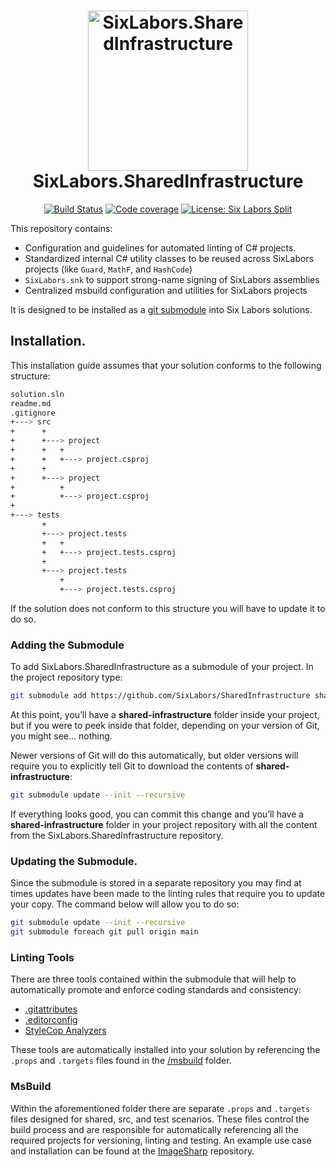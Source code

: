 <h1 align="center">

<img src="https://raw.githubusercontent.com/SixLabors/Branding/main/icons/org/sixlabors.512.png" alt="SixLabors.SharedInfrastructure" width="256"/>
<br/>
SixLabors.SharedInfrastructure
</h1>

<div align="center">

[![Build Status](https://img.shields.io/github/workflow/status/SixLabors/SharedInfrastructure/Build/main)](https://github.com/SixLabors/SharedInfrastructure/actions)
[![Code coverage](https://codecov.io/gh/SixLabors/SharedInfrastructure/branch/main/graph/badge.svg)](https://codecov.io/gh/SixLabors/SharedInfrastructure)
[![License: Six Labors Split](https://img.shields.io/badge/license-Six%20Labors%20Split-%23e30183)](https://github.com/SixLabors/ImageSharp/blob/main/LICENSE)

</div>

This repository contains:
- Configuration and guidelines for automated linting of C# projects.
- Standardized internal C# utility classes to be reused across SixLabors projects (like `Guard`, `MathF`, and `HashCode`)
- `SixLabors.snk` to support strong-name signing of SixLabors assemblies
- Centralized msbuild configuration and utilities for SixLabors projects

It is designed to be installed as a [git submodule](https://blog.github.com/2016-02-01-working-with-submodules/) into Six Labors solutions.

## Installation.

This installation guide assumes that your solution conforms to the following structure: 

``` bash
solution.sln
readme.md
.gitignore
+---> src
+      +
+      +---> project
+      +   +
+      +   +---> project.csproj
+      +
+      +---> project
+          +
+          +---> project.csproj
+
+---> tests
       +
       +---> project.tests
       +   +
       +   +---> project.tests.csproj
       +
       +---> project.tests
           +
           +---> project.tests.csproj
```

If the solution does not conform to this structure you will have to update it to do so.

### Adding the Submodule

To add SixLabors.SharedInfrastructure as a submodule of your project. In the project repository type:

``` bash
git submodule add https://github.com/SixLabors/SharedInfrastructure shared-infrastructure
```

At this point, you’ll have a **shared-infrastructure** folder inside your project, but if you were to peek inside that folder, depending on your version of Git, you might see… nothing.

Newer versions of Git will do this automatically, but older versions will require you to explicitly tell Git to download the contents of **shared-infrastructure**:

``` bash
git submodule update --init --recursive
```

If everything looks good, you can commit this change and you’ll have a **shared-infrastructure** folder in your project repository with all the content from the SixLabors.SharedInfrastructure repository.

### Updating the Submodule. 

Since the submodule is stored in a separate repository you may find at times updates have been made to the linting rules that require you to update your copy. The command below will allow you to do so:

``` bash
git submodule update --init --recursive
git submodule foreach git pull origin main
```

### Linting Tools

There are three tools contained within the submodule that will help to automatically promote and enforce coding standards and consistency:
- [.gitattributes](https://git-scm.com/docs/gitattributes)
- [.editorconfig](https://docs.microsoft.com/en-us/visualstudio/ide/create-portable-custom-editor-options?view=vs-2017)
- [StyleCop Analyzers](https://github.com/DotNetAnalyzers/StyleCopAnalyzers)  
  
These tools are automatically installed into your solution by referencing the `.props` and `.targets` files found in the [/msbuild](/msbuild) folder.
  
### MsBuild

Within the aforementioned folder there are separate `.props` and `.targets` files designed for shared, src, and test scenarios. These files control the build process and are responsible for automatically referencing all the required projects for versioning, linting and testing.  An example use case and installation can be found at the [ImageSharp](https://github.com/SixLabors/ImageSharp) repository.

